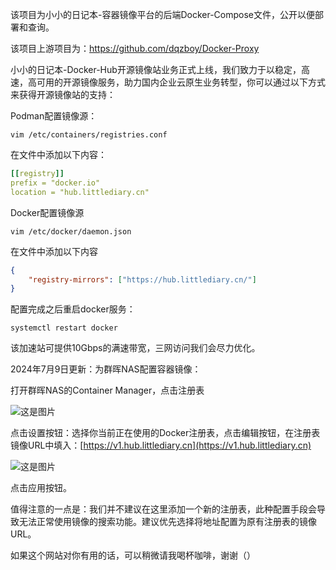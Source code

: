 该项目为小小的日记本-容器镜像平台的后端Docker-Compose文件，公开以便部署和查询。

该项目上游项目为：https://github.com/dqzboy/Docker-Proxy

小小的日记本-Docker-Hub开源镜像站业务正式上线，我们致力于以稳定，高速，高可用的开源镜像服务，助力国内企业云原生业务转型，你可以通过以下方式来获得开源镜像站的支持：

Podman配置镜像源：

```shell
vim /etc/containers/registries.conf
```

在文件中添加以下内容：

```yaml
[[registry]]
prefix = "docker.io"
location = "hub.littlediary.cn"
```

Docker配置镜像源

```shell
vim /etc/docker/daemon.json
```

在文件中添加以下内容

```json
{
	"registry-mirrors": ["https://hub.littlediary.cn/"]
}
```

配置完成之后重启docker服务：

```shell
systemctl restart docker
```

该加速站可提供10Gbps的满速带宽，三网访问我们会尽力优化。

2024年7月9日更新：为群晖NAS配置容器镜像：

打开群晖NAS的Container Manager，点击注册表

![这是图片](https://image.cloudyun.top/i/2024/07/10/xmpzfe.png "Magic Gardens")

点击设置按钮：选择你当前正在使用的Docker注册表，点击编辑按钮，在注册表镜像URL中填入：[https://v1.hub.littlediary.cn](https://v1.hub.littlediary.cn)

![这是图片](https://image.cloudyun.top/i/2024/07/10/xmqcs8.png "Magic Gardens")

点击应用按钮。

值得注意的一点是：我们并不建议在这里添加一个新的注册表，此种配置手段会导致无法正常使用镜像的搜索功能。建议优先选择将地址配置为原有注册表的镜像URL。

如果这个网站对你有用的话，可以稍微请我喝杯咖啡，谢谢（）
